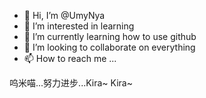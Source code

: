 - 👋 Hi, I’m @UmyNya
- 👀 I’m interested in learning
- 🌱 I’m currently learning how to use github
- 💞️ I’m looking to collaborate on everything
- 📫 How to reach me ...

<!---
UmyNya/UmyNya is a ✨ special ✨ repository because its `README.md` (this file) appears on your GitHub profile.
You can click the Preview link to take a look at your changes.
--->

呜米喵...努力进步...Kira~ Kira~
